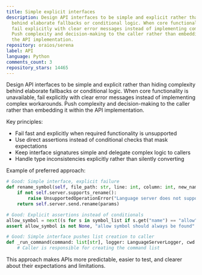 ```yaml
---
title: Simple explicit interfaces
description: Design API interfaces to be simple and explicit rather than hiding complexity
  behind elaborate fallbacks or conditional logic. When core functionality is unavailable,
  fail explicitly with clear error messages instead of implementing complex workarounds.
  Push complexity and decision-making to the caller rather than embedding it within
  the API implementation.
repository: oraios/serena
label: API
language: Python
comments_count: 3
repository_stars: 14465
---
```


Design API interfaces to be simple and explicit rather than hiding complexity behind elaborate fallbacks or conditional logic. When core functionality is unavailable, fail explicitly with clear error messages instead of implementing complex workarounds. Push complexity and decision-making to the caller rather than embedding it within the API implementation.

Key principles:
- Fail fast and explicitly when required functionality is unsupported
- Use direct assertions instead of conditional checks that mask expectations
- Keep interface signatures simple and delegate complex logic to callers
- Handle type inconsistencies explicitly rather than silently converting

Example of preferred approach:
```python
# Good: Simple interface, explicit failure
def rename_symbol(self, file_path: str, line: int, column: int, new_name: str) -> WorkspaceEdit | None:
    if not self.server.supports_rename():
        raise UnsupportedOperationError("Language server does not support rename operations")
    return self.server.send.rename(params)

# Good: Explicit assertions instead of conditionals
allow_symbol = next((s for s in symbol_list if s.get("name") == "allow"), None)
assert allow_symbol is not None, "allow symbol should always be found"

# Good: Simple interface pushes list creation to caller
def _run_command(command: list[str], logger: LanguageServerLogger, cwd: str) -> None:
    # Caller is responsible for creating the command list
```

This approach makes APIs more predictable, easier to test, and clearer about their expectations and limitations.